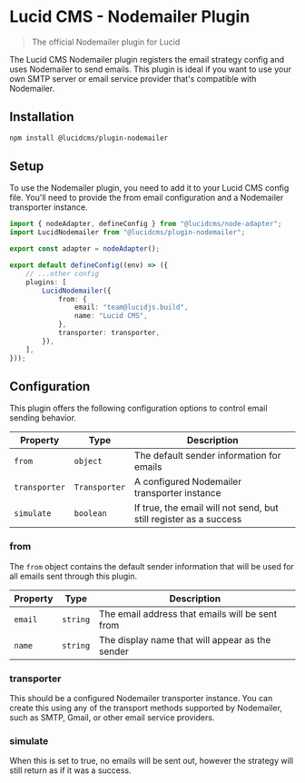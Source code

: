 # Lucid CMS - Nodemailer Plugin

> The official Nodemailer plugin for Lucid

The Lucid CMS Nodemailer plugin registers the email strategy config and uses Nodemailer to send emails. This plugin is ideal if you want to use your own SMTP server or email service provider that's compatible with Nodemailer.

## Installation

```bash
npm install @lucidcms/plugin-nodemailer
```

## Setup

To use the Nodemailer plugin, you need to add it to your Lucid CMS config file. You'll need to provide the from email configuration and a Nodemailer transporter instance.

```typescript
import { nodeAdapter, defineConfig } from "@lucidcms/node-adapter";
import LucidNodemailer from "@lucidcms/plugin-nodemailer";

export const adapter = nodeAdapter();

export default defineConfig((env) => ({
    // ...other config
    plugins: [
        LucidNodemailer({
            from: {
                email: "team@lucidjs.build",
                name: "Lucid CMS",
            },
            transporter: transporter,
        }),
    ],
}));
```

## Configuration

This plugin offers the following configuration options to control email sending behavior.

| Property | Type | Description |
|----------|------|-------------|
| `from` | `object` | The default sender information for emails |
| `transporter` | `Transporter` | A configured Nodemailer transporter instance |
| `simulate` | `boolean` | If true, the email will not send, but still register as a success |

### from

The `from` object contains the default sender information that will be used for all emails sent through this plugin.

| Property | Type | Description |
|----------|------|-------------|
| `email` | `string` | The email address that emails will be sent from |
| `name` | `string` | The display name that will appear as the sender |

### transporter

This should be a configured Nodemailer transporter instance. You can create this using any of the transport methods supported by Nodemailer, such as SMTP, Gmail, or other email service providers.

### simulate

When this is set to true, no emails will be sent out, however the strategy will still return as if it was a success.